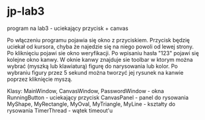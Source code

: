 # jp-lab3
program na lab3 - uciekający przycisk + canvas

Po włączeniu programu pojawia się okno z przyciskiem. Przycisk będzię uciekał od kursora, chyba że najedzie się na niego powoli od lewej strony.
Po kliknięciu pojawi sie okno weryfikacji. Po wpisaniu hasła "123" pojawi się kolejne okno kanwy.
W oknie kanwy znajduje sie toolbar w ktorym można wybrać (myszką lub klawiaturą) figurę do narysowania lub kolor.
Po wybraniu figury przez 5 sekund można tworzyć jej rysunek na kanwie poprzez kliknięcie myszą.

Klasy:
MainWindow, CanvasWindow, PasswordWindow - okna
RunningButton - uciekający przycisk
CanvasPanel - panel do rysowania
MyShape, MyRectangle, MyOval, MyTriangle, MyLine - kształty do rysowania
TimerThread - wątek timeout'u
